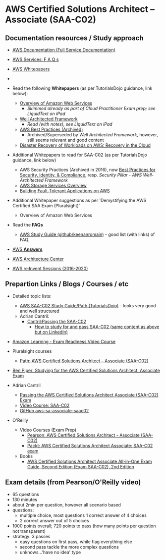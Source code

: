 # AWS Certified Solutions Architect – Associate (SAA-C02)

## Documentation resources / Study approach

* [AWS Documentation (Full Service Documentation)](https://aws.amazon.com/documentation)
* [AWS Services: F A Q s](https://aws.amazon.com/faqs/)
* [AWS Whitepapers](https://aws.amazon.com/whitepapers)
* 


* Read the following **Whitepapers** (as per TutorialsDojo guidance, link below):
  * [Overview of Amazon Web Services](https://d1.awsstatic.com/whitepapers/aws-overview.pdf)
    * _Skimmed already as part of Cloud Practitioner Exam prep; see LiquidText on iPad_
  * [Well Architected Framework](https://d1.awsstatic.com/whitepapers/architecture/AWS_Well-Architected_Framework.pdf)
    * _Read (with notes), see LiquidText on iPad_
  * [AWS Best Practices (Archived)](https://d1.awsstatic.com/whitepapers/AWS_Cloud_Best_Practices.pdf) 
    * Archived/Superseded by _Well Architected Framework_, however, still seems relevant and good content
  * [Disaster Recovery of Workloads on AWS: Recovery in the Cloud](https://docs.aws.amazon.com/whitepapers/latest/disaster-recovery-workloads-on-aws/disaster-recovery-workloads-on-aws.pdf#disaster-recovery-workloads-on-aws)
* Additional Whitepapers to read for SAA-C02 (as per TutorialsDojo guidance, link below)
  * AWS Security Practices (Archived in 2016), now [Best Practices for Security, Identity, & Compliance](https://aws.amazon.com/architecture/security-identity-compliance), resp.  _Security Pillar - AWS Well-Architected Framework_
  * [AWS Storage Services Overview](https://d1.awsstatic.com/whitepapers/AWS%20Storage%20Services%20Whitepaper-v9.pdf)
  * [Building Fault-Tolerant Applications on AWS](https://d1.awsstatic.com/whitepapers/aws-building-fault-tolerant-applications.pdf)
* Additional Whitepaper suggestions as per 'Demystifying the AWS Certified SAA Exam (Pluralsight)'
  * Overview of Amazon Web Services    
* Read the **FAQs**
  * [AWS Study Guide (github/keenanromain)](https://github.com/keenanromain/AWS-SAA-C02-Study-Guide) - good list (with links) of FAQ.
* [AWS **Answers**](https:aws.amazon.com/answers)
* [AWS Architecture Center](https://aws.amazon.com/architecture/)
* [AWS re:Invent Sessions (2016-2020)](http://aws-reinvent-audio.s3-website.us-east-2.amazonaws.com)

## Prepartion Links / Blogs / Courses / etc

* Detailed topic lists:
  * [AWS SAA-C02 Study Guide/Path (TutorialsDojo)](https://tutorialsdojo.com/aws-certified-solutions-architect-associate-saa-c02/) - looks very good and well structured
  * Adrian Cantril:
    * [Cantril:Passing the SAA-C02](https://cantrill.io/2020/05/24/Passing-the-AWS-certified-solutions-architect-associate-saa-c02-certification.html)
      * [How to study for and pass SAA-C02 (same content as above but on LinkedIn)](https://www.linkedin.com/pulse/how-study-pass-aws-certified-solutions-architect-saa-c02-cantrill)
  

* [Amazon Learning - Exam Readiness Video Course](https://www.aws.training/)

* Pluralsight courses
  * [Path: AWS Certified Solutions Architect – Associate (SAA-C02)](https://www.pluralsight.com/paths/aws-certified-solutions-architect-associate)

* [Ben Piper: Studying for the AWS Certified Solutions Architect: Associate Exam](https://benpiper.com/post/2021/2021-01-08-studying-for-the-aws-certified-solutions-architect-associate-exam-saa-c02/)

* Adrian Cantril
  * [Passing the AWS Certified Solutions Architect Associate (SAA-C02) Exam](https://cantrill.io/2020/05/24/Passing-the-AWS-certified-solutions-architect-associate-saa-c02-certification.html)
  * [Video Course: SAA-C02](https://learn.cantrill.io/p/aws-certified-solutions-architect-associate-saa-c02)
  * [GitHub aws-sa-associate-saac02](https://github.com/acantril/aws-sa-associate-saac02/)

* O'Reilly
  * Video Courses (Exam Prep)
    * [Pearson: AWS Certified Solutions Architect - Associate (SAA-C02)](https://learning.oreilly.com/videos/aws-certified-solutions/9780136721246/)
    * [Packt: AWS Certified Solutions Architect Associate: SAA-C02 exam](https://learning.oreilly.com/videos/aws-certified-solutions/9781801075060/)
  * Books
    * [AWS Certified Solutions Architect Associate All-in-One Exam Guide, Second Edition (Exam SAA-C02), 2nd Edition](https://learning.oreilly.com/library/view/aws-certified-solutions/9781260470192/)


## Exam details (from Pearson/O'Reilly video)
* 65 questions
* 130 minutes
* about 2min per question, however all scenario based
* questions:
    * multiple choice, most questions 1 correct answer of 4 choices
    * 2 correct answer out of 5 choices
* 1000 points overall; 720 points to pass (how many points per question not transparent)
* strategy: 3 passes
     * easy questions on first pass, while flag everything else
     * second pass tackle the more complex questions
     * unknows...'have no idea' type


